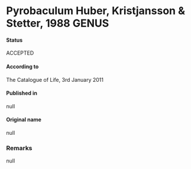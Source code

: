# Pyrobaculum Huber, Kristjansson & Stetter, 1988 GENUS

#### Status
ACCEPTED

#### According to
The Catalogue of Life, 3rd January 2011

#### Published in
null

#### Original name
null

### Remarks
null